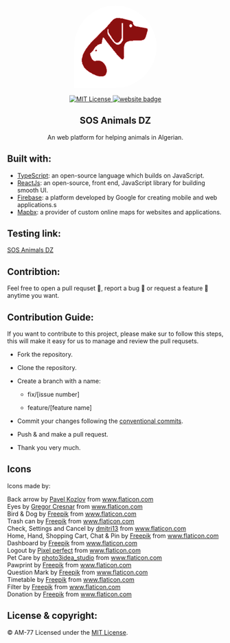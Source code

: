<p align="center"><img width="192px" height="192px" style="border-radius: 100% 100% 100% 0% / 100% 100% 100% 100%" src="./public/logo.png" alt="SOS Animals DZ logo"></p>

<p align="center">
  <a href="./LICENSE">
    <img src="https://img.shields.io/github/license/sos-animals-dz/sos-animals?color=%23CC0202&logoColor=%23CC0202" alt="MIT License" />
  </a>
  <a href="https://sos-animals.vercel.app" alt="Website" >
    <img src="https://img.shields.io/badge/website-SOS%20Animals%20DZ-%23CC0202" alt="website badge" />
  </a>
</p>

<h2 align="center">SOS Animals DZ</h2>
<p align="center">An web platform for helping animals in Algerian.</p>

## Built with:

- [TypeScript](https://www.typescriptlang.org/): an open-source language which builds on JavaScript.
- [ReactJs](https://reactjs.org): an open-source, front end, JavaScript library for building smooth UI.
- [Firebase](https://firebase.google.com/): a platform developed by Google for creating mobile and web applications.s
- [Mapbx](https://www.mapbox.com/): a provider of custom online maps for websites and applications.

## Testing link:

[SOS Animals DZ](https://sos-animals.vercel.app)

## Contribtion:

Feel free to open a pull requset 💁, report a bug 🐛 or request a feature 🌟 anytime you want.

## Contribution Guide:

If you want to contribute to this project, please make sur to follow this steps, this will make it easy for us to manage and review the pull requsets.

- Fork the repository.

- Clone the repository.

- Create a branch with a name:

  - fix/[issue number]

  - feature/[feature name]

- Commit your changes following the [conventional commits](https://www.conventionalcommits.org/).

- Push & and make a pull request.

- Thank you very much.

## Icons

Icons made by:

<div>Back arrow by <a href="https://www.flaticon.com/authors/pavel-kozlov" title="Pavel Kozlov">Pavel Kozlov</a> from <a href="https://www.flaticon.com/" title="Flaticon">www.flaticon.com</a></div>

<div>Eyes by <a href="https://www.flaticon.com/free-icon/hide_215488" title="Gregor Cresnar">Gregor Cresnar</a> from <a href="https://www.flaticon.com/" title="Flaticon">www.flaticon.com</a></div>

<div>Bird & Dog by <a href="https://www.flaticon.com/authors/freepik" title="Freepik">Freepik</a> from <a href="https://www.flaticon.com/" title="Flaticon">www.flaticon.com</a></div>

<div>Trash can by <a href="https://www.freepik.com" title="Freepik">Freepik</a> from <a href="https://www.flaticon.com/" title="Flaticon">www.flaticon.com</a></div>

<div>Check, Settings and Cancel by <a href="https://www.flaticon.com/authors/dmitri13" title="dmitri13">dmitri13</a> from <a href="https://www.flaticon.com/" title="Flaticon">www.flaticon.com</a></div>

<div>Home, Hand, Shopping Cart, Chat & Pin by <a href="https://www.flaticon.com/authors/freepik" title="Freepik">Freepik</a> from <a href="https://www.flaticon.com/" title="Flaticon"> www.flaticon.com</a></div>

<div>Dashboard by <a href="https://www.flaticon.com/authors/freepik" title="Freepik">Freepik</a> from <a href="https://www.flaticon.com/" title="Flaticon"> www.flaticon.com</a></div>

<div>Logout by <a href="https://www.flaticon.com/authors/pixel-perfect" title="Pixel perfect">Pixel perfect</a> from <a href="https://www.flaticon.com/" title="Flaticon">www.flaticon.com</a></div>

<div>Pet Care by <a href="https://www.flaticon.com/free-icon/pet-care_2138309" title="photo3idea_studio">photo3idea_studio</a> from <a href="https://www.flaticon.com/" title="Flaticon">www.flaticon.com</a></div>

<div>Pawprint by <a href="http://www.freepik.com/" title="Freepik">Freepik</a> from <a href="https://www.flaticon.com/" title="Flaticon">www.flaticon.com</a></div>

<div>Question Mark by <a href="https://www.flaticon.com/authors/freepik" title="Freepik">Freepik</a> from <a href="https://www.flaticon.com/" title="Flaticon">www.flaticon.com</a></div>

<div>Timetable by <a href="https://www.freepik.com" title="Freepik">Freepik</a> from <a href="https://www.flaticon.com/" title="Flaticon">www.flaticon.com</a></div>

<div>Filter by <a href="https://www.freepik.com" title="Freepik">Freepik</a> from <a href="https://www.flaticon.com/" title="Flaticon">www.flaticon.com</a></div>

<div>Donation by <a href="https://www.freepik.com" title="Freepik">Freepik</a> from <a href="https://www.flaticon.com/" title="Flaticon">www.flaticon.com</a></div>

## License & copyright:

© AM-77
Licensed under the [MIT License](LICENSE).
